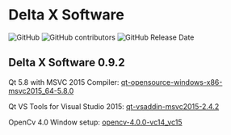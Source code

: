 # Delta X Software

![GitHub](https://img.shields.io/github/license/marlinfirmware/marlin.svg)
![GitHub contributors](https://img.shields.io/github/contributors/marlinfirmware/marlin.svg)
![GitHub Release Date](https://img.shields.io/github/release-date/marlinfirmware/marlin.svg)

## Delta X Software 0.9.2


Qt 5.8 with MSVC 2015 Compiler: 
[qt-opensource-windows-x86-msvc2015_64-5.8.0](https://drive.google.com/open?id=1EzYjoA8sW9Yia32Neoc6zx7N7BmyWPVF)

Qt VS Tools for Visual Studio 2015:
[qt-vsaddin-msvc2015-2.4.2](https://marketplace.visualstudio.com/items?itemName=TheQtCompany.QtVisualStudioTools2015)

OpenCv 4.0 Window setup:
[opencv-4.0.0-vc14_vc15](https://sourceforge.net/projects/opencvlibrary/files/4.0.0/opencv-4.0.0-vc14_vc15.exe)


